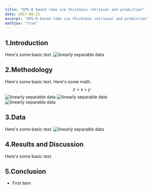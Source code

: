 ```yaml
---
title: "GPS-R based lake ice thickness retrieval and prediction"
date: 2017-08-21
excerpt: "GPS-R based lake ice thickness retrieval and prediction"
mathjax: "true"
---
```


## 1.Introduction
Here's some basic text.
<img src="{{ site.url }}{{ site.baseurl }}/images/gps/1_gnssr_schematic.png" alt="linearly separable data">
## 2.Methodology
Here's some basic text.
Here's some math:
$$z=x+y$$
<img src="{{ site.url }}{{ site.baseurl }}/images/gps/2_dSNR schematics.png" alt="linearly separable data">
<img src="{{ site.url }}{{ site.baseurl }}/images/gps/2_SNR.png" alt="linearly separable data">
<img src="{{ site.url }}{{ site.baseurl }}/images/gps/2_lomb.png" alt="linearly separable data">
## 3.Data
Here's some basic text.
<img src="{{ site.url }}{{ site.baseurl }}/images/gps/5_lakeiceschematics.png" alt="linearly separable data">
## 4.Results and Discussion
Here's some basic text.
## 5.Conclusion
* First item

